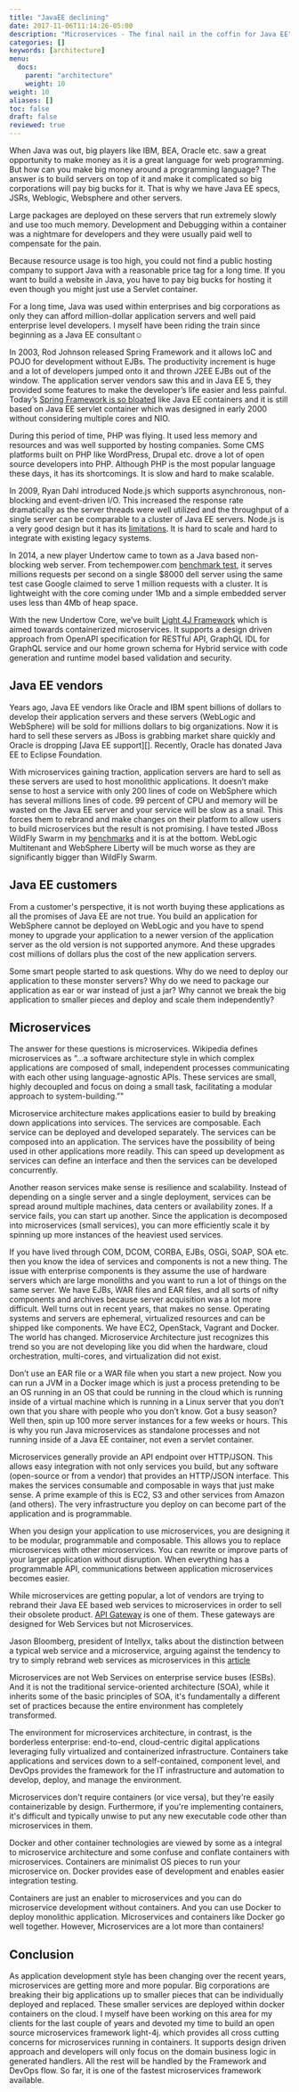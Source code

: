 ```yaml
---
title: "JavaEE declining"
date: 2017-11-06T11:14:26-05:00
description: "Microservices - The final nail in the coffin for Java EE"
categories: []
keywords: [architecture]
menu:
  docs:
    parent: "architecture"
    weight: 10
weight: 10
aliases: []
toc: false
draft: false
reviewed: true
---
```


When Java was out, big players like IBM, BEA, Oracle etc. saw a great opportunity
to make money as it is a great language for web programming. But how can you make
big money around a programming language? The answer is to build servers on top 
of it and make it complicated so big corporations will pay big bucks for it. That 
is why we have Java EE specs, JSRs, Weblogic, Websphere and other servers.

Large packages are deployed on these servers that run extremely slowly and use too much memory. Development and Debugging within a container was a nightmare for developers and they were usually paid well to compensate for the pain.

Because resource usage is too high, you could not find a public hosting company to support Java with a reasonable price tag for a long time. If you want to build a website in Java, you have to pay big bucks for hosting it even though you might just use a Servlet container.

For a long time, Java was used within enterprises and big corporations as only 
they can afford million-dollar application servers and well paid enterprise level 
developers. I myself have been riding the train since beginning as a Java EE 
consultant☺

In 2003, Rod Johnson released Spring Framework and it allows IoC and POJO for development without EJBs. The productivity increment is huge and a lot of developers jumped onto it and thrown J2EE EJBs out of the window. The application server vendors saw this and in Java EE 5, they provided some features to make the developer’s life easier and less painful. Today’s [Spring Framework is so bloated][] like Java EE containers and it is still based on Java EE servlet container which was designed in early 2000 without considering multiple cores and NIO.

During this period of time, PHP was flying. It used less memory and resources and was well supported by hosting companies. Some CMS platforms built on PHP like WordPress, Drupal etc. drove a lot of open source developers into PHP. Although PHP is the most popular language these days, it has its shortcomings. It is slow and hard to make scalable.

In 2009, Ryan Dahl introduced Node.js which supports asynchronous, non-blocking and event-driven I/O. This increased the response rate dramatically as the server threads were well utilized and the throughput of a single server can be comparable to a cluster of Java EE servers. Node.js is a very good design but it has its [limitations][]. It is hard to scale and hard to integrate with existing legacy systems.

In 2014, a new player Undertow came to town as a Java based non-blocking web server. From techempower.com [benchmark test][], it serves millions requests per second on a single $8000 dell server using the same test case Google claimed to serve 1 million requests with a cluster. It is lightweight with the core coming under 1Mb and a simple embedded server uses less than 4Mb of heap space. 

With the new Undertow Core, we’ve built [Light 4J Framework][] which is aimed towards containerized microservices. It supports a design driven approach from OpenAPI specification for RESTful API, GraphQL IDL for GraphQL service and our home grown schema for Hybrid service with code generation and runtime model based validation and security.

## Java EE vendors

Years ago, Java EE vendors like Oracle and IBM spent billions of dollars to develop their application servers and these servers (WebLogic and WebSphere) will be sold for millions dollars to big organizations. Now it is hard to sell these servers as JBoss is grabbing market share quickly and Oracle is dropping [Java EE support][]. Recently, Oracle has donated Java EE to Eclipse Foundation. 

With microservices gaining traction, application servers are hard to sell as these servers are used to host monolithic applications. It doesn’t make sense to host a service with only 200 lines of code on WebSphere which has several millions lines of code. 99 percent of CPU and memory will be wasted on the Java EE server and your service will be slow as a snail. This forces them to rebrand and make changes on their platform to allow users to build microservices but the result is not promising. I have tested JBoss WildFly Swarm in my [benchmarks][] and it is at the bottom. WebLogic Multitenant and WebSphere Liberty will be much worse as they are significantly bigger than WildFly Swarm.
  
## Java EE customers

From a customer's perspective, it is not worth buying these applications as all the promises of Java EE are not true. You build an application for WebSphere cannot be deployed on WebLogic and you have to spend money to upgrade your application to a newer version of the application server as the old version is not supported anymore. And these upgrades cost millions of dollars plus the cost of the new application servers.
 
Some smart people started to ask questions. Why do we need to deploy our application to these monster servers? Why do we need to package our application as ear or war instead of just a jar? Why cannot we break the big application to smaller pieces and deploy and scale them independently?

## Microservices

The answer for these questions is microservices. Wikipedia defines microservices as “…a software architecture style in which complex applications are composed of small, independent processes communicating with each other using language-agnostic APIs. These services are small, highly decoupled and focus on doing a small task, facilitating a modular approach to system-building.”"

Microservice architecture makes applications easier to build by breaking down applications into services. The services are composable. Each service can be deployed and developed separately. The services can be composed into an application. The services have the possibility of being used in other applications more readily. This can speed up development as services can define an interface and then the services can be developed concurrently.

Another reason services make sense is resilience and scalability. Instead of depending on a single server and a single deployment, services can be spread around multiple machines, data centers or availability zones. If a service fails, you can start up another. Since the application is decomposed into microservices (small services), you can more efficiently scale it by spinning up more instances of the heaviest used services.

If you have lived through COM, DCOM, CORBA, EJBs, OSGi, SOAP, SOA etc. then you know the idea of services and components is not a new thing. The issue with enterprise components is they assume the use of hardware servers which are large monoliths and you want to run a lot of things on the same server. We have EJBs, WAR files and EAR files, and all sorts of nifty components and archives because server acquisition was a lot more difficult. Well turns out in recent years, that makes no sense. Operating systems and servers are ephemeral, virtualized resources and can be shipped like  components. We have EC2, OpenStack, Vagrant and Docker. The world has changed. Microservice Architecture just recognizes this trend so you are not developing like you did when the hardware, cloud orchestration, multi-cores, and virtualization did not exist.

Don’t use an EAR file or a WAR file when you start a new project. Now you can run a JVM in a Docker image which is just a process pretending to be an OS running in an OS that could be running in the cloud which is running inside of a virtual machine which is running in a Linux server that you don’t own that you share with people who you don’t know. Got a busy season? Well then, spin up 100 more server instances for a few weeks or hours. This is why you run Java microservices as standalone processes and not running inside of a Java EE container, not even a servlet container. 
 
Microservices generally provide an API endpoint over HTTP/JSON. This allows easy integration with not only services you build, but any software (open-source or from a vendor) that provides an HTTP/JSON interface. This makes the services consumable and composable in ways that just make sense. A prime example of this is EC2, S3 and other services from Amazon (and others). The very infrastructure you deploy on can become part of the application and is programmable.

When you design your application to use microservices, you are designing it to be 
modular, programmable and composable. This allows you to replace microservices with 
other microservices. You can rewrite or improve parts of your larger application 
without disruption. When everything has a programmable API, communications between 
application microservices becomes easier. 

While microservices are getting popular, a lot of vendors are trying to rebrand their Java EE based web services to microservices in order to sell their obsolete product. [API Gateway][] is one of them. These gateways are designed for Web Services but not Microservices.

Jason Bloomberg, president of Intellyx, talks about the distinction between a typical 
web service and a microservice, arguing against the tendency to try to simply rebrand 
web services as microservices in this [article][]

Microservices are not Web Services on enterprise service buses (ESBs). And it is not
the traditional service-oriented architecture (SOA), while it inherits some of the 
basic principles of SOA, it's fundamentally a different set of practices because the 
entire environment has completely transformed.

The environment for microservices architecture, in contrast, is the borderless 
enterprise: end-to-end, cloud-centric digital applications leveraging fully 
virtualized and containerized infrastructure. Containers take applications and 
services down to a self-contained, component level, and DevOps provides the framework 
for the IT infrastructure and automation to develop, deploy, and manage the 
environment.

Microservices don't require containers (or vice versa), but they're easily 
containerizable by design. Furthermore, if you're implementing containers, 
it's difficult and typically unwise to put any new executable code other than 
microservices in them.

Docker and other container technologies are viewed by some as a integral to microservice 
architecture and some confuse and conflate containers with microservices. Containers are 
minimalist OS pieces to run your microservice on. Docker provides ease of development and 
enables easier integration testing. 

Containers are just an enabler to microservices and you can do microservice development 
without containers. And you can use Docker to deploy monolithic application. Microservices 
and containers like Docker go well together. However, Microservices are a lot more than 
containers! 

## Conclusion

As application development style has been changing over the recent years, microservices
are getting more and more popular. Big corporations are breaking their big applications
up to smaller pieces that can be individually deployed and replaced. These smaller
services are deployed within docker containers on the cloud. I myself have been working
on this area for my clients for the last couple of years and devoted my time to build
an open source microservices framework light-4j.
which provides all cross cutting concerns for microservices running in containers. It
supports design driven approach and developers will only focus on the domain business
logic in generated handlers. All the rest will be handled by the Framework and DevOps flow.
So far, it is one of the fastest microservices framework available. 



[Spring Framework is so bloated]: /architecture/spring-is-bloated/
[limitations]: /benchmark/nodejs/
[benchmark test]: https://www.techempower.com/benchmarks/previews/round15/
[Light 4J Framework]: https://github.com/networknt/light-4j
[dropping Java EE support]: https://developers.slashdot.org/story/16/07/02/1639241/oracle-may-have-stopped-funding-and-developing-java-ee
[benchmarks]: https://github.com/networknt/microservices-framework-benchmark
[API Gateway]: /architecture/gateway/
[article]: http://techbeacon.com/dangers-microservices-washing-get-value-strip-away-hype
